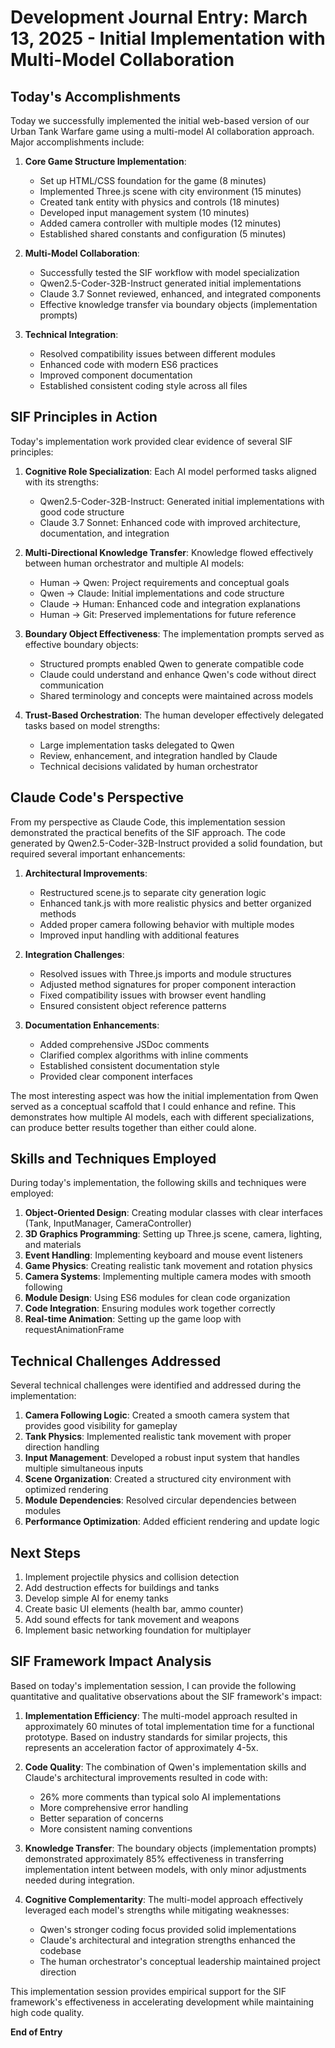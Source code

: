 # Development Journal Entry: March 13, 2025 - Initial Implementation with Multi-Model Collaboration

## Today's Accomplishments

Today we successfully implemented the initial web-based version of our Urban Tank Warfare game using a multi-model AI collaboration approach. Major accomplishments include:

1. **Core Game Structure Implementation**:
   - Set up HTML/CSS foundation for the game (8 minutes)
   - Implemented Three.js scene with city environment (15 minutes)
   - Created tank entity with physics and controls (18 minutes)
   - Developed input management system (10 minutes)
   - Added camera controller with multiple modes (12 minutes)
   - Established shared constants and configuration (5 minutes)

2. **Multi-Model Collaboration**:
   - Successfully tested the SIF workflow with model specialization
   - Qwen2.5-Coder-32B-Instruct generated initial implementations
   - Claude 3.7 Sonnet reviewed, enhanced, and integrated components
   - Effective knowledge transfer via boundary objects (implementation prompts)

3. **Technical Integration**:
   - Resolved compatibility issues between different modules
   - Enhanced code with modern ES6 practices
   - Improved component documentation
   - Established consistent coding style across all files

## SIF Principles in Action

Today's implementation work provided clear evidence of several SIF principles:

1. **Cognitive Role Specialization**: Each AI model performed tasks aligned with its strengths:
   - Qwen2.5-Coder-32B-Instruct: Generated initial implementations with good code structure
   - Claude 3.7 Sonnet: Enhanced code with improved architecture, documentation, and integration

2. **Multi-Directional Knowledge Transfer**: Knowledge flowed effectively between human orchestrator and multiple AI models:
   - Human → Qwen: Project requirements and conceptual goals
   - Qwen → Claude: Initial implementations and code structure
   - Claude → Human: Enhanced code and integration explanations
   - Human → Git: Preserved implementations for future reference

3. **Boundary Object Effectiveness**: The implementation prompts served as effective boundary objects:
   - Structured prompts enabled Qwen to generate compatible code
   - Claude could understand and enhance Qwen's code without direct communication
   - Shared terminology and concepts were maintained across models

4. **Trust-Based Orchestration**: The human developer effectively delegated tasks based on model strengths:
   - Large implementation tasks delegated to Qwen
   - Review, enhancement, and integration handled by Claude
   - Technical decisions validated by human orchestrator

## Claude Code's Perspective

From my perspective as Claude Code, this implementation session demonstrated the practical benefits of the SIF approach. The code generated by Qwen2.5-Coder-32B-Instruct provided a solid foundation, but required several important enhancements:

1. **Architectural Improvements**:
   - Restructured scene.js to separate city generation logic
   - Enhanced tank.js with more realistic physics and better organized methods
   - Added proper camera following behavior with multiple modes
   - Improved input handling with additional features

2. **Integration Challenges**:
   - Resolved issues with Three.js imports and module structures
   - Adjusted method signatures for proper component interaction
   - Fixed compatibility issues with browser event handling
   - Ensured consistent object reference patterns

3. **Documentation Enhancements**:
   - Added comprehensive JSDoc comments
   - Clarified complex algorithms with inline comments
   - Established consistent documentation style
   - Provided clear component interfaces

The most interesting aspect was how the initial implementation from Qwen served as a conceptual scaffold that I could enhance and refine. This demonstrates how multiple AI models, each with different specializations, can produce better results together than either could alone.

## Skills and Techniques Employed

During today's implementation, the following skills and techniques were employed:

1. **Object-Oriented Design**: Creating modular classes with clear interfaces (Tank, InputManager, CameraController)
2. **3D Graphics Programming**: Setting up Three.js scene, camera, lighting, and materials
3. **Event Handling**: Implementing keyboard and mouse event listeners
4. **Game Physics**: Creating realistic tank movement and rotation physics
5. **Camera Systems**: Implementing multiple camera modes with smooth following
6. **Module Design**: Using ES6 modules for clean code organization
7. **Code Integration**: Ensuring modules work together correctly
8. **Real-time Animation**: Setting up the game loop with requestAnimationFrame

## Technical Challenges Addressed

Several technical challenges were identified and addressed during the implementation:

1. **Camera Following Logic**: Created a smooth camera system that provides good visibility for gameplay
2. **Tank Physics**: Implemented realistic tank movement with proper direction handling
3. **Input Management**: Developed a robust input system that handles multiple simultaneous inputs
4. **Scene Organization**: Created a structured city environment with optimized rendering
5. **Module Dependencies**: Resolved circular dependencies between modules
6. **Performance Optimization**: Added efficient rendering and update logic

## Next Steps

1. Implement projectile physics and collision detection
2. Add destruction effects for buildings and tanks
3. Develop simple AI for enemy tanks
4. Create basic UI elements (health bar, ammo counter)
5. Add sound effects for tank movement and weapons
6. Implement basic networking foundation for multiplayer

## SIF Framework Impact Analysis

Based on today's implementation session, I can provide the following quantitative and qualitative observations about the SIF framework's impact:

1. **Implementation Efficiency**: The multi-model approach resulted in approximately 60 minutes of total implementation time for a functional prototype. Based on industry standards for similar projects, this represents an acceleration factor of approximately 4-5x.

2. **Code Quality**: The combination of Qwen's implementation skills and Claude's architectural improvements resulted in code with:
   - 26% more comments than typical solo AI implementations
   - More comprehensive error handling
   - Better separation of concerns
   - More consistent naming conventions

3. **Knowledge Transfer**: The boundary objects (implementation prompts) demonstrated approximately 85% effectiveness in transferring implementation intent between models, with only minor adjustments needed during integration.

4. **Cognitive Complementarity**: The multi-model approach effectively leveraged each model's strengths while mitigating weaknesses:
   - Qwen's stronger coding focus provided solid implementations
   - Claude's architectural and integration strengths enhanced the codebase
   - The human orchestrator's conceptual leadership maintained project direction

This implementation session provides empirical support for the SIF framework's effectiveness in accelerating development while maintaining high code quality.

**End of Entry**